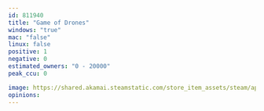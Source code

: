 ```yaml
---
id: 811940
title: "Game of Drones"
windows: "true"
mac: "false"
linux: false
positive: 1
negative: 0
estimated_owners: "0 - 20000"
peak_ccu: 0

image: https://shared.akamai.steamstatic.com/store_item_assets/steam/apps/811940/header.jpg?t=1657535536
opinions:
---
```

